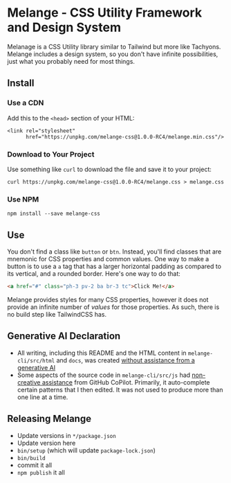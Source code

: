 # Melange - CSS Utility Framework and Design System

Melanage is a CSS Utility library similar to Tailwind but more like Tachyons.  Melange includes a design system, so you
don't have infinite possibilities, just what you probably need for most things.

## Install

### Use a CDN

Add this to the `<head>` section of your HTML:

```
<link rel="stylesheet"
      href="https://unpkg.com/melange-css@1.0.0-RC4/melange.min.css"/>
```

### Download to Your Project

Use something like `curl` to download the file and save it to your project:

```
curl https://unpkg.com/melange-css@1.0.0-RC4/melange.css > melange.css
```

### Use NPM

```
npm install --save melange-css
```

## Use

You don't find a class like `button` or `btn`.  Instead, you'll find classes that are mnemonic for CSS properties and
common values.  One way to make a button is to use a `a` tag that has a larger horizontal padding as compared to its
vertical, and a rounded border.  Here's one way to do that:

```html
<a href="#" class="ph-3 pv-2 ba br-3 tc">Click Me!</a>
```

Melange provides styles for many CSS properties, however it does not provide an infinite number of *values* for those
properties. As such, there is no build step like TailwindCSS has.

## Generative AI Declaration

* All writing, including this README and the HTML content in `melange-cli/src/html` and `docs`, was created [without
assistance from a generative AI](https://declare-ai.org/1.0.0-alpha1/none.html)
* Some aspects of the source code in `melange-cli/src/js` had [non-creative assistance](https://declare-ai.org/1.0.0-alpha1/non-creative.html) from GitHub CoPilot.  Primarily, it auto-complete certain patterns that I then edited.  It was not used to produce more than one line at a time.

## Releasing Melange

* Update versions in `*/package.json`
* Update version here
* `bin/setup` (which will update `package-lock.json`)
* `bin/build`
* commit it all
* `npm publish` it all
